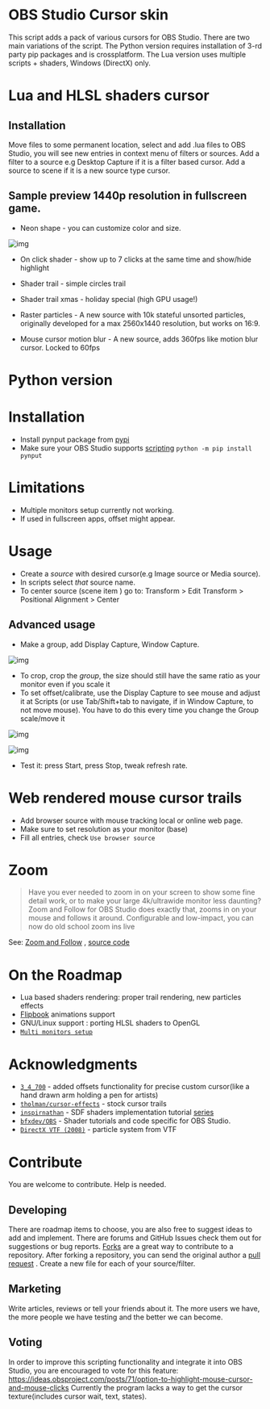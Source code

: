 # OBS Studio Cursor skin
This script adds a pack of various cursors for OBS Studio.
There are two main variations of the script. The Python version requires installation of 3-rd party
pip packages and is crossplatform. The Lua version uses multiple scripts + shaders, Windows (DirectX) only.

# Lua and HLSL shaders cursor
## Installation 
Move files to some permanent location, select and add .lua files to OBS Studio, you will see new entries in context menu of filters or sources.
Add a filter to a source e.g Desktop Capture if it is a filter based cursor. 
Add a source to scene if it is a new source type cursor. 

## Sample preview 1440p resolution in fullscreen game.

- Neon shape - you can customize color and size.

![img](https://i.imgur.com/KPWO3id.png)

- On click shader  - show up to 7 clicks at the same time and show/hide highlight

- Shader trail - simple circles trail 

- Shader trail xmas - holiday special (high GPU usage!)

- Raster particles - A new source with 10k stateful unsorted particles, originally developed for a max 2560x1440 resolution, but works on 16:9. 

- Mouse cursor motion blur - A new source, adds 360fps like motion blur cursor. Locked to 60fps

# Python version

# Installation 
- Install pynput package from [pypi](https://pypi.org/project/pynput/) 
- Make sure your OBS Studio supports [scripting](https://obsproject.com/docs/scripting.html)
`python -m pip install pynput`
# Limitations
- Multiple monitors setup currently not working.
- If used in fullscreen apps, offset might appear.
# Usage
- Create a _source_ with desired cursor(e.g Image source or Media source).
- In scripts select _that_ source name.
- To center source (scene item ) go to:  Transform > Edit Transform > Positional Alignment > Center

## Advanced usage
- Make a group, add Display Capture, Window Capture.

![img](https://i.imgur.com/CHuLwmp.png)

- To crop, crop the _group_, the size should still have the same ratio as your monitor even if you scale it
- To set offset/calibrate, use the Display Capture to see mouse and adjust it at Scripts (or use Tab/Shift+tab to navigate, if in Window Capture, to not move mouse). You have to do this every time you change the Group scale/move it

![img](https://user-images.githubusercontent.com/66927691/121442471-56133280-c9be-11eb-9bb4-ad12b2e4ebfb.jpg)

![img](https://user-images.githubusercontent.com/66927691/121442809-f23d3980-c9be-11eb-954f-c0e635e95d88.jpg)


- Test it: press Start, press Stop, tweak refresh rate.

# Web rendered mouse cursor trails
- Add browser source with mouse tracking local or online web page.
- Make sure to set resolution as your monitor (base)
- Fill all entries, check `Use browser source`

# Zoom
> Have you ever needed to zoom in on your screen to show some fine detail work,
> or to make your large 4k/ultrawide monitor less daunting?
> Zoom and Follow for OBS Studio does exactly that, zooms in on your mouse and follows it around.
> Configurable and low-impact, you can now do old school zoom ins live

See: [Zoom and Follow](https://obsproject.com/forum/resources/zoom-and-follow.1051/) , [source code ](https://github.com/tryptech/obs-zoom-and-follow)

# On the Roadmap
- Lua based shaders rendering: proper trail rendering, new particles effects
- [Flipbook](https://godotshaders.com/snippet/flipbook/) animations support
- GNU/Linux support : porting HLSL shaders to OpenGL
- [`Multi monitors setup`](https://github.com/upgradeQ/OBS-Studio-Cursor-skin/issues/9)

# Acknowledgments
- [`3_4_700`](https://github.com/34700) - added offsets functionality for precise custom cursor(like a hand drawn arm holding a pen for artists)
- [`tholman/cursor-effects`](https://github.com/tholman/cursor-effects) - stock cursor trails
- [`inspirnathan`](https://github.com/inspirnathan) - SDF shaders implementation tutorial [series](https://inspirnathan.com/posts/53-shadertoy-tutorial-part-7/)
- [`bfxdev/OBS`](https://github.com/bfxdev/OBS) - Shader tutorials and code specific for OBS Studio.
- [`DirectX VTF (2008)`](https://web.archive.org/web/20130225054030/http://www.catalinzima.com/tutorials/4-uses-of-vtf/particle-systems/) - particle system from VTF

# Contribute
You are welcome to contribute. Help is needed.
## Developing
There are roadmap items to choose, you are also free to suggest ideas to add and implement. There are forums and GitHub Issues check them out for suggestions or bug reports.
 [Forks](https://help.github.com/articles/fork-a-repo) are a great way to contribute to a repository.
After forking a repository, you can send the original author a [pull request](https://help.github.com/articles/using-pull-requests) . Create a new file for each of your source/filter.
## Marketing 
Write articles, reviews or tell your friends about it. The more users we have, the more people we have testing and the better we can become.
## Voting
In order to improve this scripting functionality and integrate it into OBS Studio, you are encouraged to vote for this feature: https://ideas.obsproject.com/posts/71/option-to-highlight-mouse-cursor-and-mouse-clicks Currently the program lacks a way to get the cursor texture(includes cursor wait, text, states).
